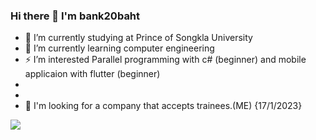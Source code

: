 ### Hi there 👋 I'm bank20baht

- 🔭 I’m currently studying at Prince of Songkla University
- 🌱 I’m currently learning computer engineering
- ⚡ I’m interested Parallel programming with c# (beginner) and mobile applicaion with flutter (beginner)
- 
- 
- 💬 I'm looking for a company that accepts trainees.(ME) {17/1/2023}

![](https://komarev.com/ghpvc/?username=bank20baht&color=orange)
<!--
**bank20baht/bank20baht** is a ✨ _special_ ✨ repository because its `README.md` (this file) appears on your GitHub profile.

Here are some ideas to get you started:

- 🔭 I’m currently working on ...
- 🌱 I’m currently learning ...
- 👯 I’m looking to collaborate on ...
- 🤔 I’m looking for help with ...
- 💬 Ask me about ...
- 📫 How to reach me: ...
- 😄 Pronouns: ...
- ⚡ Fun fact: ...
-->
